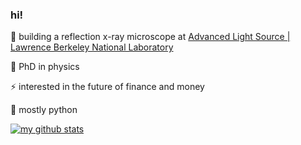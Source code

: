 ### hi!

 🔬 building a reflection x-ray microscope at [Advanced Light Source | Lawrence Berkeley National Laboratory](https://als.lbl.gov)

 🏫 PhD in physics

 ⚡️ interested in the future of finance and money

 🐍 mostly python

[![my github stats](https://github-readme-stats.vercel.app/api?username=gnzng&include_all_commits=true&count_private=true&show_icons=true&hide_rank=true&hide_border=true&theme=prussian)](https://github.com/anuraghazra/github-readme-stats)
